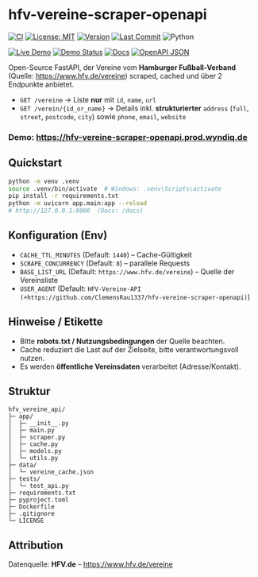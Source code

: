 # hfv-vereine-scraper-openapi

[![CI](https://github.com/ClemensRau1337/hfv-vereine-scraper-openapi/actions/workflows/ci.yml/badge.svg)](https://github.com/ClemensRau1337/hfv-vereine-scraper-openapi/actions)
[![License: MIT](https://img.shields.io/badge/License-MIT-green.svg)](LICENSE)
[![Version](https://img.shields.io/github/v/release/ClemensRau1337/hfv-vereine-scraper-openapi?sort=semver)](https://github.com/ClemensRau1337/hfv-vereine-scraper-openapi/releases)
[![Last Commit](https://img.shields.io/github/last-commit/ClemensRau1337/hfv-vereine-scraper-openapi)](https://github.com/ClemensRau1337/hfv-vereine-scraper-openapi/commits)
![Python](https://img.shields.io/badge/python-3.11%2B-blue)

[![Live Demo](https://img.shields.io/badge/demo-live-brightgreen?logo=fastapi)](https://hfv-vereine-scraper-openapi.prod.wyndiq.de)
[![Demo Status](https://img.shields.io/website?url=https%3A%2F%2Fhfv-vereine-scraper-openapi.prod.wyndiq.de&label=demo&up_message=online&down_message=offline)](https://hfv-vereine-scraper-openapi.prod.wyndiq.de)
[![Docs](https://img.shields.io/badge/OpenAPI-Docs-blue)](https://hfv-vereine-scraper-openapi.prod.wyndiq.de/docs)
[![OpenAPI JSON](https://img.shields.io/badge/OpenAPI-JSON-informational)](https://hfv-vereine-scraper-openapi.prod.wyndiq.de/openapi.json)

Open-Source FastAPI, der Vereine vom **Hamburger Fußball-Verband** (Quelle: <https://www.hfv.de/vereine>) scraped, cached und über 2 Endpunkte anbietet.

- `GET /vereine` → Liste **nur** mit `id`, `name`, `url`
- `GET /verein/{id_or_name}` → Details inkl. **strukturierter** `address` (`full`, `street`, `postcode`, `city`) sowie `phone`, `email`, `website`

### Demo: <https://hfv-vereine-scraper-openapi.prod.wyndiq.de>

## Quickstart

```bash
python -m venv .venv
source .venv/bin/activate  # Windows: .venv\Scripts\activate
pip install -r requirements.txt
python -m uvicorn app.main:app --reload
# http://127.0.0.1:8000  (Docs: /docs)
```

## Konfiguration (Env)

- `CACHE_TTL_MINUTES` (Default: `1440`) – Cache-Gültigkeit
- `SCRAPE_CONCURRENCY` (Default: `8`) – parallele Requests
- `BASE_LIST_URL` (Default: `https://www.hfv.de/vereine`) – Quelle der Vereinsliste
- `USER_AGENT` (Default: `HFV-Vereine-API (+https://github.com/ClemensRau1337/hfv-vereine-scraper-openapi)`)

## Hinweise / Etikette

- Bitte **robots.txt / Nutzungsbedingungen** der Quelle beachten.
- Cache reduziert die Last auf der Zielseite, bitte verantwortungsvoll nutzen.
- Es werden **öffentliche Vereinsdaten** verarbeitet (Adresse/Kontakt).

## Struktur

```
hfv_vereine_api/
├─ app/
│  ├─ __init__.py
│  ├─ main.py
│  ├─ scraper.py
│  ├─ cache.py
│  ├─ models.py
│  └─ utils.py
├─ data/
│  └─ vereine_cache.json
├─ tests/
│  └─ test_api.py
├─ requirements.txt
├─ pyproject.toml
├─ Dockerfile
├─ .gitignore
└─ LICENSE
```

## Attribution

Datenquelle: **HFV.de** – <https://www.hfv.de/vereine>
